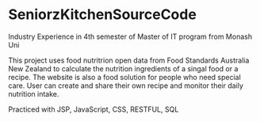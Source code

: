 # SeniorzKitchenSourceCode
Industry Experience in 4th semester of Master of IT program from Monash Uni

This project uses food nutritrion open data from Food Standards Australia New Zealand to calculate the nutrition ingredients of a singal food or a recipe. The website is also a food solution for people who need special care. User can create and share their own recipe and monitor their daily nutrition intake.

Practiced with JSP, JavaScript, CSS, RESTFUL, SQL
